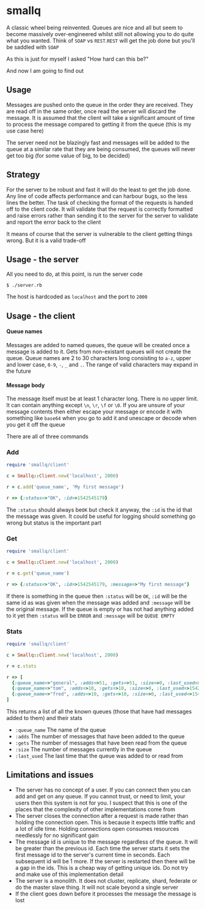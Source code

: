 # smallq

A classic wheel being reinvented. Queues are nice and all but seem to become massively over-engineered whilst still not allowing you to do quite what you wanted. Think of `SOAP` vs `REST`.`REST` will get the job done but you'll be saddled with `SOAP`

As this is just for myself I asked "How hard can this be?"

And now I am going to find out

## Usage

Messages are pushed onto the queue in the order they are received. They are read off in the same order, once read the server will discard the message. It is assumed that the client will take a significant amount of time to process the message compared to getting it from the queue (this is my use case here)

The server need not be blazingly fast and messages will be added to the queue at a similar rate that they are being consumed, the queues will never get too big (for some value of big, to be decided)

## Strategy

For the server to be robust and fast it will do the least to get the job done. Any line of code affects performance and can harbour bugs, so the less lines the better. The task of checking the format of the requests is handed off to the client code. It will validate that the request is correctly formatted and raise errors rather than sending it to the server for the server to validate and report the error back to the client

It means of course that the server is vulnerable to the client getting things wrong. But it is a valid trade-off

## Usage - the server

All you need to do, at this point, is run the server code

	$ ./server.rb
The host is hardcoded as `localhost` and the port to `2000`

## Usage - the client
#### Queue names
Messages are added to named queues, the queue will be created once a message is added to it. Gets from non-existant queues will not create the queue. Queue names are 2 to 30 characters long consisting to `a-z`, upper and lower case, `0-9`, `-`, `_` and `.`. The range of valid characters may expand in the future

#### Message body
The message itself must be at least 1 character long. There is no upper limit. It can contain anything except `\n`, `\r`, `\f` or `\0`. If you are unsure of your message contents then either escape your message or encode it with something like `base64` when you go to add it and unescape or decode when you get it off the queue

There are all of three commands
### Add
```ruby
require 'smallq/client'

c = Smallq::Client.new('localhost', 2000)

r = c.add('queue_name', 'My first message')

r => {:status=>"OK", :id=>1542545179}
```

The `:status` should always be`OK` but check it anyway, the `:id` is the id that the message was given. It could be useful for logging should something go wrong but status is the important part
### Get
```ruby
require 'smallq/client'

c = Smallq::Client.new('localhost', 2000)

r = c.get('queue_name')

r => {:status=>"OK", :id=>1542545179, :message=>"My first message"}
```
If there is something in the queue then `:status` will be `OK`, `:id` will be the same id as was given when the message was added and `:message` will be the original message. If the queue is empty or has not had anything added to it yet then `:status` will be `ERROR` and `:message` will be `QUEUE EMPTY`
### Stats
```ruby
require 'smallq/client'

c = Smallq::Client.new('localhost', 2000)

r = c.stats

r => [
  {:queue_name=>"general", :adds=>51, :gets=>51, :size=>0, :last_used=>1542545655}
  {:queue_name=>"tom", :adds=>10, :gets=>10, :size=>0, :last_used=>1542545651}
  {:queue_name=>"fred", :adds=>10, :gets=>10, :size=>0, :last_used=>1542545655}
]
```
This returns a list of all the known queues (those that have had messages added to them) and their stats

* `:queue_name` The name of the queue
* `:adds` The number of messages that have been added to the queue
* `:gets` The number of messages that have been read from the queue
* `:size` The number of messages currently in the queue
* `:last_used` The last time that the queue was added to or read from

## Limitations and issues
* The server has no concept of a user. If you can connect then you can add and get on any queue. If you cannot trust, or need to limit, your users then this system is not for you. I suspect that this is one of the places that the complexity of other implementations come from
* The server closes the connection after a request is made rather than holding the connection open. This is because it expects little traffic and a lot of idle time. Holding connections open consumes resources needlessly for no significant gain
* The message id is unique to the message regardless of the queue. It will be greater than the previous id. Each time the server starts it sets the first message id to the server's current time in seconds. Each subsequent id will be 1 more. If the server is restarted then there will be a gap in the ids. This is a cheap way of getting unique ids. Do not try and make use of this implementation detail
* The server is a monolith. It does not cluster, replicate, shard, federate or do the master slave thing. It will not scale beyond a single server
* If the client goes down before it processes the message the message is lost

